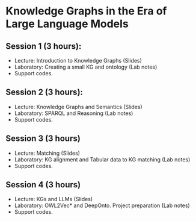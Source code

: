 # Knowledge Graphs in the Era of Large Language Models


## Session 1 (3 hours):
- Lecture: Introduction to Knowledge Graphs (Slides)
- Laboratory: Creating a small KG and ontology (Lab notes)
- Support codes.

## Session 2 (3 hours):
- Lecture: Knowledge Graphs and Semantics (Slides)
- Laboratory: SPARQL and Reasoning (Lab notes)
- Support codes.

## Session 3 (3 hours)
- Lecture: Matching (Slides)
- Laboratory: KG alignment and Tabular data to KG matching (Lab notes)
- Support codes.
  
## Session 4 (3 hours)
- Lecture: KGs and LLMs (Slides)
- Laboratory: OWL2Vec* and DeepOnto. Project preparation (Lab notes)
- Support codes.
